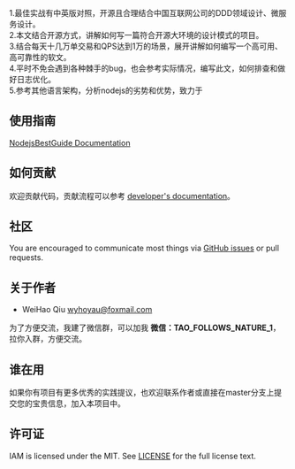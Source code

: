 1.最佳实战有中英版对照，开源且合理结合中国互联网公司的DDD领域设计、微服务设计。</br>
2.本文结合开源方式，讲解如何写一篇符合开源大环境的设计模式的项目。</br>
3.结合每天十几万单交易和QPS达到1万的场景，展开讲解如何编写一个高可用、高可靠性的软文。</br>
4.平时不免会遇到各种棘手的bug，也会参考实际情况，编写此文，如何排查和做好日志优化。</br>
5.参考其他语言架构，分析nodejs的劣势和优势，致力于</br>


## 使用指南

[NodejsBestGuide Documentation](docs/guide/zh-CN)

## 如何贡献

欢迎贡献代码，贡献流程可以参考 [developer's documentation](docs/devel/zh-CN/development.md)。

## 社区

You are encouraged to communicate most things via [GitHub issues](https://github.com/vihoyau/NodeJsBestGuide/issues/new/choose) or pull requests.

## 关于作者

- WeiHao Qiu <wyhoyau@foxmail.com>

为了方便交流，我建了微信群，可以加我 **微信：TAO_FOLLOWS_NATURE_1**，拉你入群，方便交流。

## 谁在用

如果你有项目有更多优秀的实践提议，也欢迎联系作者或直接在master分支上提交您的宝贵信息，加入本项目中。

## 许可证

IAM is licensed under the MIT. See [LICENSE](LICENSE) for the full license text.
